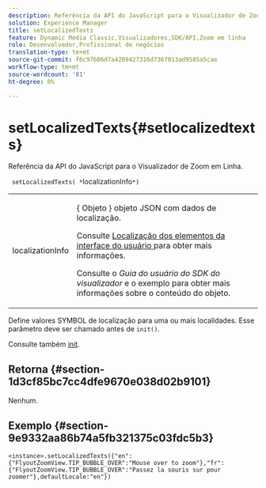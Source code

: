 ```yaml
---
description: Referência da API do JavaScript para o Visualizador de Zoom em Linha.
solution: Experience Manager
title: setLocalizedTexts
feature: Dynamic Media Classic,Visualizadores,SDK/API,Zoom em linha
role: Desenvolvedor,Profissional de negócios
translation-type: tm+mt
source-git-commit: f6c97606d7a4209427316d7367013ad9585a5cae
workflow-type: tm+mt
source-wordcount: '81'
ht-degree: 0%

---
```



# setLocalizedTexts{#setlocalizedtexts}

Referência da API do JavaScript para o Visualizador de Zoom em Linha.

` setLocalizedTexts( *`localizationInfo`*)`

<table id="table_896DFF34A68A403DB93A6D597461A573"> 
 <tbody> 
  <tr> 
   <td colname="col1"> <p> <span class="codeph"> <span class="varname"> localizationInfo  </span> </span> </p> </td> 
   <td colname="col2"> <p> { <span class="codeph"> Objeto </span>} objeto JSON com dados de localização. </p> <p>Consulte <a href="../../../c-html5-s7-aem-asset-viewers/c-html5-inlinezoom-viewer-about/c-html5-inlinezoom-viewer-localization.md#concept-6c8e58c611934e93ae3f211f46e15c27" format="dita" scope="local"> Localização dos elementos da interface do usuário </a> para obter mais informações. </p> <p>Consulte o <i>Guia do usuário do SDK do visualizador</i> e o exemplo para obter mais informações sobre o conteúdo do objeto. </p> </td> 
  </tr> 
 </tbody> 
</table>

Define valores SYMBOL de localização para uma ou mais localidades. Esse parâmetro deve ser chamado antes de `init()`.

Consulte também [init](../../../c-html5-s7-aem-asset-viewers/c-html5-video-reference/c-html5-video-viewer-20-javascriptapiref/r-html5-video-viewer-20-javascriptapiref-init.md#reference-3b570ba8b35045d6b30fb178c21a66c6).

## Retorna {#section-1d3cf85bc7cc4dfe9670e038d02b9101}

Nenhum.

## Exemplo {#section-9e9332aa86b74a5fb321375c03fdc5b3}

```
<instance>.setLocalizedTexts({"en":{"FlyoutZoomView.TIP_BUBBLE_OVER":"Mouse over to zoom"},"fr":{"FlyoutZoomView.TIP_BUBBLE_OVER":"Passez la souris sur pour zoomer"},defaultLocale:"en"})
```


